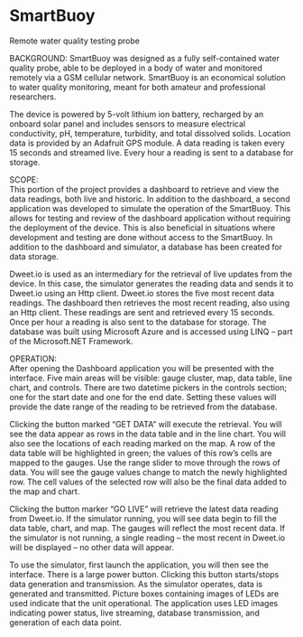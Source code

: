 # SmartBuoy
Remote water quality testing probe

BACKGROUND: 
SmartBuoy was designed as a fully self-contained water quality probe, able to be deployed in a body of water and monitored               remotely via a GSM cellular network. SmartBuoy is an economical solution to water quality monitoring, meant for both                     amateur and professional researchers. 

The device is powered by 5-volt lithium ion battery, recharged by an onboard solar panel and includes sensors to measure                 electrical conductivity, pH, temperature, turbidity, and total dissolved solids. Location data is provided by an Adafruit               GPS module. A data reading is taken every 15 seconds and streamed live. Every hour a reading is sent to a database for                   storage.  
              
SCOPE: 	      
This portion of the project provides a dashboard to retrieve and view the data readings, both live and historic. In                     addition to the dashboard, a second application was developed to simulate the operation of the SmartBuoy. This allows for               testing and review of the dashboard application without requiring the deployment of the device. This is also beneficial in               situations where development and testing are done without access to the SmartBuoy. In addition to the dashboard and                     simulator, a database has been created for data storage.

Dweet.io is used as an intermediary for the retrieval of  live updates from the device.  In this case, the simulator                     generates the reading data and sends it to Dweet.io using an Http client. Dweet.io stores the five most recent data                     readings. The dashboard then retrieves the most recent reading, also using an Http client. These readings are sent and                   retrieved every 15 seconds. Once per hour a reading is also sent to the database for storage. The database was built using 		   Microsoft Azure and is accessed using LINQ – part of the Microsoft.NET Framework.           

OPERATION: 	  
After opening the Dashboard application you will be presented with the interface. Five main areas will be visible: gauge                 cluster, map, data table, line chart, and controls. There are two datetime pickers in the controls section; one for the                 start date and one for the end date. Setting these values will provide the date range of the reading to be retrieved from               the database. 

Clicking the button marked “GET DATA” will execute the retrieval. You will see the data appear as rows in the data table                 and in the line chart. You will also see the locations of each reading marked on the map. A row of the data table will be               highlighted in green; the values of this row’s cells are mapped to the gauges. Use the range slider to move through the                 rows of data. You will see the gauge values change to match the newly highlighted row. The cell values of the selected row               will also be the final data added to the map and chart. 

Clicking the button marker “GO LIVE” will retrieve the latest data reading from Dweet.io. If the simulator running, you                 will see data begin to fill the data table, chart, and map. The gauges will reflect the most recent data. If the simulator               is not running, a single reading – the most recent in Dweet.io will be displayed – no other data will appear. 

To use the simulator, first launch the application, you will then see the interface. There is a large power button.                     Clicking this button starts/stops data generation and transmission. As the simulator operates, data is generated and                     transmitted. Picture boxes containing images of LEDs are used indicate that the unit operational. The application uses LED               images indicating  power status, live streaming, database transmission, and generation of each data point.
              
 	            
 
              
	            

             


